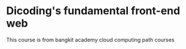# Dicoding's fundamental front-end web

This course is from bangkit academy cloud computing path courses

